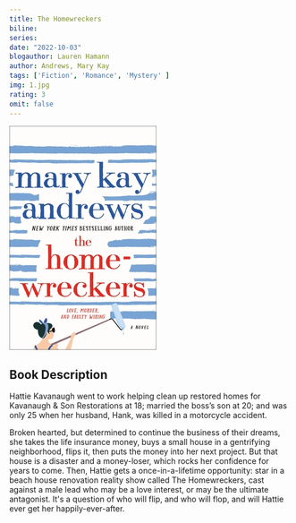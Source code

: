 ```yaml
---
title: The Homewreckers
biline:
series: 
date: "2022-10-03"
blogauthor: Lauren Hamann
author: Andrews, Mary Kay
tags: ['Fiction', 'Romance', 'Mystery' ]
img: 1.jpg
rating: 3
omit: false
---
```


![Book Cover](1.jpg)

## Book Description

Hattie Kavanaugh went to work helping clean up restored homes for Kavanaugh & Son Restorations at 18; married the boss’s son at 20; and was only 25 when her husband, Hank, was killed in a motorcycle accident.

Broken hearted, but determined to continue the business of their dreams, she takes the life insurance money, buys a small house in a gentrifying neighborhood, flips it, then puts the money into her next project. But that house is a disaster and a money-loser, which rocks her confidence for years to come. Then, Hattie gets a once-in-a-lifetime opportunity: star in a beach house renovation reality show called The Homewreckers, cast against a male lead who may be a love interest, or may be the ultimate antagonist. It's a question of who will flip, and who will flop, and will Hattie ever get her happily-ever-after.